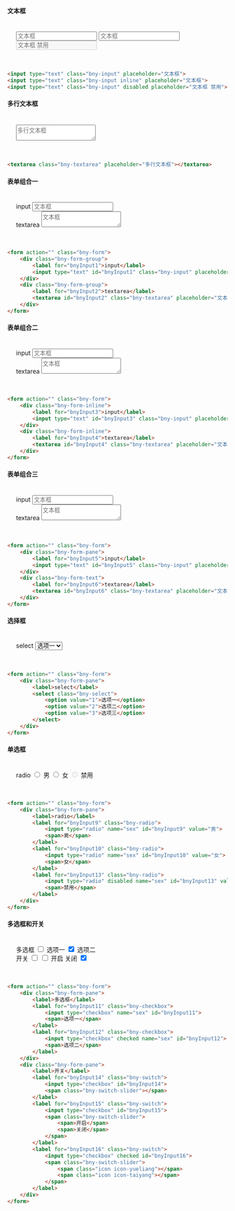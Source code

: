 #### 文本框

<div style="width: 400px;padding: 20px;max-width: 100%;">
    <form action="" class="bny-form">
        <input type="text" class="bny-input" placeholder="文本框">
        <input type="text" class="bny-input inline" placeholder="文本框">
        <input type="text" class="bny-input" disabled placeholder="文本框 禁用">
    </form>
</div>

```html
<input type="text" class="bny-input" placeholder="文本框">
<input type="text" class="bny-input inline" placeholder="文本框">
<input type="text" class="bny-input" disabled placeholder="文本框 禁用">
```

#### 多行文本框

<div style="width: 400px;padding: 20px;max-width: 100%;">
    <form action="" class="bny-form">
        <textarea class="bny-textarea" placeholder="多行文本框"></textarea>
    </form>
</div>

```html
<textarea class="bny-textarea" placeholder="多行文本框"></textarea>
```

#### 表单组合一

<div style="width: 400px;padding: 20px;max-width: 100%;">
    <form action="" class="bny-form">
        <div class="bny-form-group">
            <label for="bnyInput1">input</label>
            <input type="text" id="bnyInput1" class="bny-input" placeholder="文本框">
        </div>
        <div class="bny-form-group">
            <label for="bnyInput2">textarea</label>
            <textarea id="bnyInput2" class="bny-textarea" placeholder="文本框"></textarea>
        </div>
    </form>
</div>

```html
<form action="" class="bny-form">
    <div class="bny-form-group">
        <label for="bnyInput1">input</label>
        <input type="text" id="bnyInput1" class="bny-input" placeholder="文本框">
    </div>
    <div class="bny-form-group">
        <label for="bnyInput2">textarea</label>
        <textarea id="bnyInput2" class="bny-textarea" placeholder="文本框"></textarea>
    </div>
</form>
```

#### 表单组合二

<div style="width: 400px;padding: 20px;max-width: 100%;">
    <form action="" class="bny-form">
        <div class="bny-form-inline">
            <label for="bnyInput3">input</label>
            <input type="text" id="bnyInput3" class="bny-input" placeholder="文本框">
        </div>
        <div class="bny-form-inline">
            <label for="bnyInput4">textarea</label>
            <textarea id="bnyInput4" class="bny-textarea" placeholder="文本框"></textarea>
        </div>
    </form>
</div>

```html
<form action="" class="bny-form">
    <div class="bny-form-inline">
        <label for="bnyInput3">input</label>
        <input type="text" id="bnyInput3" class="bny-input" placeholder="文本框">
    </div>
    <div class="bny-form-inline">
        <label for="bnyInput4">textarea</label>
        <textarea id="bnyInput4" class="bny-textarea" placeholder="文本框"></textarea>
    </div>
</form>
```

#### 表单组合三

<div style="width: 400px;padding: 20px;max-width: 100%;">
    <form action="" class="bny-form">
        <div class="bny-form-pane">
            <label for="bnyInput5">input</label>
            <input type="text" id="bnyInput5" class="bny-input" placeholder="文本框">
        </div>
        <div class="bny-form-text">
            <label for="bnyInput6">textarea</label>
            <textarea id="bnyInput6" class="bny-textarea" placeholder="文本框"></textarea>
        </div>
    </form>
</div>

```html
<form action="" class="bny-form">
    <div class="bny-form-pane">
        <label for="bnyInput5">input</label>
        <input type="text" id="bnyInput5" class="bny-input" placeholder="文本框">
    </div>
    <div class="bny-form-text">
        <label for="bnyInput6">textarea</label>
        <textarea id="bnyInput6" class="bny-textarea" placeholder="文本框"></textarea>
    </div>
</form>
```

#### 选择框

<div style="width: 400px;padding: 20px;max-width: 100%;">
    <form action="" class="bny-form">
        <div class="bny-form-pane">
            <label>select</label>
            <select class="bny-select">
                <option value="1">选项一</option>
                <option value="2">选项二</option>
                <option value="3">选项三</option>
            </select>
        </div>
    </form>
</div>

```html
<form action="" class="bny-form">
    <div class="bny-form-pane">
        <label>select</label>
        <select class="bny-select">
            <option value="1">选项一</option>
            <option value="2">选项二</option>
            <option value="3">选项三</option>
        </select>
    </div>
</form>
```

#### 单选框

<div style="width: 400px;padding: 20px;max-width: 100%;">
    <form action="" class="bny-form">
        <div class="bny-form-pane">
            <label>radio</label>
            <label for="bnyInput9" class="bny-radio">
                <input type="radio" name="sex" id="bnyInput9" value="男">
                <span>男</span>
            </label>
            <label for="bnyInput10" class="bny-radio">
                <input type="radio" name="sex" id="bnyInput10" value="女">
                <span>女</span>
            </label>
            <label for="bnyInput13" class="bny-radio">
                <input type="radio" disabled name="sex" id="bnyInput13" value="禁用">
                <span>禁用</span>
            </label>
        </div>
    </form>
</div>

```html
<form action="" class="bny-form">
    <div class="bny-form-pane">
        <label>radio</label>
        <label for="bnyInput9" class="bny-radio">
            <input type="radio" name="sex" id="bnyInput9" value="男">
            <span>男</span>
        </label>
        <label for="bnyInput10" class="bny-radio">
            <input type="radio" name="sex" id="bnyInput10" value="女">
            <span>女</span>
        </label>
        <label for="bnyInput13" class="bny-radio">
            <input type="radio" disabled name="sex" id="bnyInput13" value="禁用">
            <span>禁用</span>
        </label>
    </div>
</form>
```

#### 多选框和开关

<div style="width: 400px;padding: 20px;max-width: 100%;">
    <form action="" class="bny-form">
        <div class="bny-form-pane">
            <label>多选框</label>
            <label for="bnyInput11" class="bny-checkbox">
                <input type="checkbox" name="sex" id="bnyInput11">
                <span>选项一</span>
            </label>
            <label for="bnyInput12" class="bny-checkbox">
                <input type="checkbox" checked name="sex" id="bnyInput12">
                <span>选项二</span>
            </label>
        </div>
        <div class="bny-form-pane">
            <label>开关</label>
            <label for="bnyInput14" class="bny-switch">
                <input type="checkbox" id="bnyInput14">
                <span class="bny-switch-slider"></span>
            </label>
            <label for="bnyInput15" class="bny-switch">
                <input type="checkbox" id="bnyInput15">
                <span class="bny-switch-slider">
                    <span>开启</span>
                    <span>关闭</span>
                </span>
            </label>
            <label for="bnyInput16" class="bny-switch">
                <input type="checkbox" checked id="bnyInput16">
                <span class="bny-switch-slider">
                    <span class="icon icon-yueliang"></span>
                    <span class="icon icon-taiyang"></span>
                </span>
            </label>
        </div>
    </form>
</div>

```html
<form action="" class="bny-form">
    <div class="bny-form-pane">
        <label>多选框</label>
        <label for="bnyInput11" class="bny-checkbox">
            <input type="checkbox" name="sex" id="bnyInput11">
            <span>选项一</span>
        </label>
        <label for="bnyInput12" class="bny-checkbox">
            <input type="checkbox" checked name="sex" id="bnyInput12">
            <span>选项二</span>
        </label>
    </div>
    <div class="bny-form-pane">
        <label>开关</label>
        <label for="bnyInput14" class="bny-switch">
            <input type="checkbox" id="bnyInput14">
            <span class="bny-switch-slider"></span>
        </label>
        <label for="bnyInput15" class="bny-switch">
            <input type="checkbox" id="bnyInput15">
            <span class="bny-switch-slider">
                <span>开启</span>
                <span>关闭</span>
            </span>
        </label>
        <label for="bnyInput16" class="bny-switch">
            <input type="checkbox" checked id="bnyInput16">
            <span class="bny-switch-slider">
                <span class="icon icon-yueliang"></span>
                <span class="icon icon-taiyang"></span>
            </span>
        </label>
    </div>
</form>
```